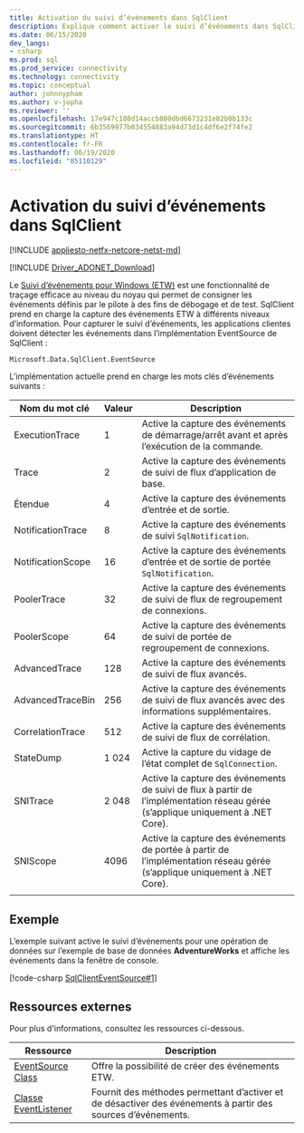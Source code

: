 ```yaml
---
title: Activation du suivi d’événements dans SqlClient
description: Explique comment activer le suivi d’événements dans SqlClient en implémentant un détecteur d’événements et comment accéder aux données des événements.
ms.date: 06/15/2020
dev_langs:
- csharp
ms.prod: sql
ms.prod_service: connectivity
ms.technology: connectivity
ms.topic: conceptual
author: johnnypham
ms.author: v-jopha
ms.reviewer: ''
ms.openlocfilehash: 17e947c108d14accb880dbd6673231e82b0b133c
ms.sourcegitcommit: 6b3569977b034554883a94d73d1c4df6e2f74fe2
ms.translationtype: HT
ms.contentlocale: fr-FR
ms.lasthandoff: 06/19/2020
ms.locfileid: "85110129"
---
```

# <a name="enabling-event-tracing-in-sqlclient"></a>Activation du suivi d’événements dans SqlClient

[!INCLUDE [appliesto-netfx-netcore-netst-md](../../includes/appliesto-netfx-netcore-netst-md.md)]

[!INCLUDE [Driver_ADONET_Download](../../includes/driver_adonet_download.md)]

Le [Suivi d’événements pour Windows (ETW)](https://docs.microsoft.com/windows/win32/etw/event-tracing-portal) est une fonctionnalité de traçage efficace au niveau du noyau qui permet de consigner les événements définis par le pilote à des fins de débogage et de test. SqlClient prend en charge la capture des événements ETW à différents niveaux d’information. Pour capturer le suivi d’événements, les applications clientes doivent détecter les événements dans l’implémentation EventSource de SqlClient :

```
Microsoft.Data.SqlClient.EventSource
```

L’implémentation actuelle prend en charge les mots clés d’événements suivants :

| Nom du mot clé | Valeur | Description |
| ------------ | ----- | ----------- |
| ExecutionTrace | 1 | Active la capture des événements de démarrage/arrêt avant et après l’exécution de la commande. |
| Trace | 2 | Active la capture des événements de suivi de flux d’application de base. |
| Étendue | 4 | Active la capture des événements d’entrée et de sortie. |
| NotificationTrace | 8 | Active la capture des événements de suivi `SqlNotification`. |
| NotificationScope | 16 | Active la capture des événements d’entrée et de sortie de portée `SqlNotification`. |
| PoolerTrace | 32 | Active la capture des événements de suivi de flux de regroupement de connexions. |
| PoolerScope | 64 | Active la capture des événements de suivi de portée de regroupement de connexions. |
| AdvancedTrace | 128 | Active la capture des événements de suivi de flux avancés. |
| AdvancedTraceBin  | 256 | Active la capture des événements de suivi de flux avancés avec des informations supplémentaires. |
| CorrelationTrace | 512 | Active la capture des événements de suivi de flux de corrélation. |
| StateDump | 1 024 | Active la capture du vidage de l’état complet de `SqlConnection`. |
| SNITrace | 2 048 | Active la capture des événements de suivi de flux à partir de l’implémentation réseau gérée (s’applique uniquement à .NET Core). |
| SNIScope | 4096 | Active la capture des événements de portée à partir de l’implémentation réseau gérée (s’applique uniquement à .NET Core). |
|||

## <a name="example"></a>Exemple
L’exemple suivant active le suivi d’événements pour une opération de données sur l’exemple de base de données **AdventureWorks** et affiche les événements dans la fenêtre de console.

[!code-csharp [SqlClientEventSource#1](~/../sqlclient/doc/samples/SqlClientEventSource.cs#1)]

## <a name="external-resources"></a>Ressources externes  
Pour plus d'informations, consultez les ressources ci-dessous.  
  
|Ressource|Description|  
|--------------|-----------------|  
|[EventSource Class](https://docs.microsoft.com/dotnet/api/system.diagnostics.tracing.eventsource)|Offre la possibilité de créer des événements ETW.| 
|[Classe EventListener](https://docs.microsoft.com/dotnet/api/system.diagnostics.tracing.eventlistener)|Fournit des méthodes permettant d’activer et de désactiver des événements à partir des sources d’événements.| 
